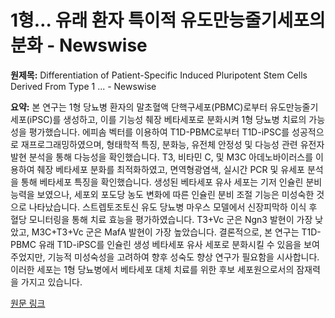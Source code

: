 # 1형… 유래 환자 특이적 유도만능줄기세포의 분화 - Newswise

**원제목:** Differentiation of Patient-Specific Induced Pluripotent Stem Cells Derived From Type 1 ... - Newswise

**요약:** 본 연구는 1형 당뇨병 환자의 말초혈액 단핵구세포(PBMC)로부터 유도만능줄기세포(iPSC)를 생성하고, 이를 기능성 췌장 베타세포로 분화시켜 1형 당뇨병 치료의 가능성을 평가했습니다.  에피솜 벡터를 이용하여 T1D-PBMC로부터 T1D-iPSC를 성공적으로 재프로그래밍하였으며, 형태학적 특징, 분화능, 유전체 안정성 및 다능성 관련 유전자 발현 분석을 통해 다능성을 확인했습니다.  T3, 비타민 C, 및 M3C 아데노바이러스를 이용하여 췌장 베타세포 분화를 최적화하였고, 면역형광염색, 실시간 PCR 및 유세포 분석을 통해 베타세포 특징을 확인했습니다.  생성된 베타세포 유사 세포는 기저 인슐린 분비 능력을 보였으나, 세포외 포도당 농도 변화에 따른 인슐린 분비 조절 기능은 미성숙한 것으로 나타났습니다.  스트렙토조토신 유도 당뇨병 마우스 모델에서 신장피막하 이식 후 혈당 모니터링을 통해 치료 효능을 평가하였습니다.  T3+Vc 군은 Ngn3 발현이 가장 낮았고, M3C+T3+Vc 군은 MafA 발현이 가장 높았습니다.  결론적으로, 본 연구는 T1D-PBMC 유래 T1D-iPSC를 인슐린 생성 베타세포 유사 세포로 분화시킬 수 있음을 보여주었지만, 기능적 미성숙성을 고려하여 향후 성숙도 향상 연구가 필요함을 시사합니다.  이러한 세포는 1형 당뇨병에서 베타세포 대체 치료를 위한 후보 세포원으로서의 잠재력을 가지고 있습니다.

[원문 링크](https://www.newswise.com/articles/differentiation-of-patient-specific-induced-pluripotent-stem-cells-derived-from-type-1-diabetes-peripheral-blood-mononuclear-cells-into-pancreatic-like-cells/?sc=rsla)
